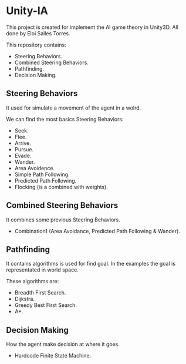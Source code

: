 # Unity-IA
This project is created for implement the AI game theory in Unity3D. All done by Eloi Salles Torres.

This repository contains:
* Steering Behaviors.
* Combined Steering Behaviors.
* Pathfinding.
* Decision Making.

## Steering Behaviors
It used for simulate a movement of the agent in a wolrd. 

We can find the most basics Steering Behaviors:
* Seek.
* Flee.
* Arrive.
* Pursue.
* Evade.
* Wander.
* Area Avoidence.
* Simple Path Following.
* Predicted Path Following.
* Flocking (is a combined with weights).

## Combined Steering Behaviors
It combines some previous Steering Behaviors.

* Combination1 (Area Avoidance, Predicted Path Following & Wander).

## Pathfinding
It contains algorithms is used for find goal. In the examples the goal is representated in world space.

These algorithms are:
* Breadth First Search.
* Dijkstra.
* Greedy Best First Search.
* A*.

## Decision Making
How the agent make decision at where it goes.

* Hardcode Finite State Machine.
